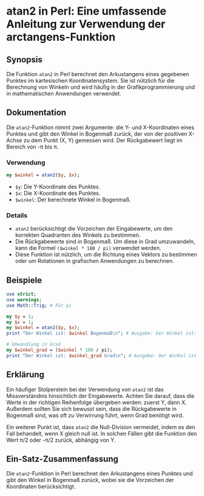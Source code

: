 <!--
Meta Description: # atan2 in Perl: Eine umfassende Anleitung zur Verwendung der arctangens-Funktion ## Synopsis Die Funktion `atan2` in Perl berechnet den Arkustangens ...
Meta Keywords: die, der, winkel, atan2, ist
-->

# atan2 in Perl: Eine umfassende Anleitung zur Verwendung der arctangens-Funktion

## Synopsis
Die Funktion `atan2` in Perl berechnet den Arkustangens eines gegebenen Punktes im kartesischen Koordinatensystem. Sie ist nützlich für die Berechnung von Winkeln und wird häufig in der Grafikprogrammierung und in mathematischen Anwendungen verwendet.

## Dokumentation
Die `atan2`-Funktion nimmt zwei Argumente: die Y- und X-Koordinaten eines Punktes und gibt den Winkel in Bogenmaß zurück, der von der positiven X-Achse zu dem Punkt (X, Y) gemessen wird. Der Rückgabewert liegt im Bereich von -π bis π.

### Verwendung
```perl
my $winkel = atan2($y, $x);
```
- `$y`: Die Y-Koordinate des Punktes.
- `$x`: Die X-Koordinate des Punktes.
- `$winkel`: Der berechnete Winkel in Bogenmaß.

### Details
- `atan2` berücksichtigt die Vorzeichen der Eingabewerte, um den korrekten Quadranten des Winkels zu bestimmen.
- Die Rückgabewerte sind in Bogenmaß. Um diese in Grad umzuwandeln, kann die Formel `($winkel * 180 / pi)` verwendet werden.
- Diese Funktion ist nützlich, um die Richtung eines Vektors zu bestimmen oder um Rotationen in grafischen Anwendungen zu berechnen.

## Beispiele
```perl
use strict;
use warnings;
use Math::Trig; # Für pi

my $y = 1;
my $x = 1;
my $winkel = atan2($y, $x);
print "Der Winkel ist: $winkel Bogenmaß\n"; # Ausgabe: Der Winkel ist: 0.785398 Bogenmaß

# Umwandlung in Grad
my $winkel_grad = ($winkel * 180 / pi);
print "Der Winkel ist: $winkel_grad Grad\n"; # Ausgabe: Der Winkel ist: 45 Grad
```

## Erklärung
Ein häufiger Stolperstein bei der Verwendung von `atan2` ist das Missverständnis hinsichtlich der Eingabewerte. Achten Sie darauf, dass die Werte in der richtigen Reihenfolge übergeben werden: zuerst Y, dann X. Außerdem sollten Sie sich bewusst sein, dass die Rückgabewerte in Bogenmaß sind, was oft zu Verwirrung führt, wenn Grad benötigt wird.

Ein weiterer Punkt ist, dass `atan2` die Null-Division vermeidet, indem es den Fall behandelt, wenn X gleich null ist. In solchen Fällen gibt die Funktion den Wert π/2 oder -π/2 zurück, abhängig von Y.

## Ein-Satz-Zusammenfassung
Die `atan2`-Funktion in Perl berechnet den Arkustangens eines Punktes und gibt den Winkel in Bogenmaß zurück, wobei sie die Vorzeichen der Koordinaten berücksichtigt.
